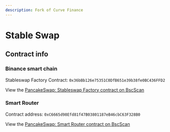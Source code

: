 ```yaml
---
description: Fork of Curve Finance
---
```


# Stable Swap

## Contract info

### Binance smart chain
Stableswap Factory Contract: `0x36bBb126e75351C0DfB651e39b38fe0BC436FFD2`

View the [PancakeSwap: Stableswap Factory contract on BscScan](https://bscscan.com/address/0x36bBb126e75351C0DfB651e39b38fe0BC436FFD2)

### Smart Router

Contract address: `0xC6665d98Efd81f47B03801187eB46cbC63F328B0`

View the [PancakeSwap: Smart Router contract on BscScan](https://bscscan.com/address/0xc6665d98efd81f47b03801187eb46cbc63f328b0)
